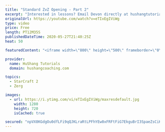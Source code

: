 ```yaml
---
title: "Standard ZvZ Opening - Part 2"
excerpt: "Interested in lessons? Email Devon directly at hushangtutorials@outlook.com ------------------------------------------------------------------------------------------------------- Want to support HuShang Tutorials directly? Patreon is a website where you can contribute a monthly donation that will help"
originalUrl: https://youtube.com/watch?v=eTIxEgIViWg
type: video
price: Free
length: PT12M35S
publishedDateTime: 2020-05-27T21:40:25Z
heat: 50

featuredContent: "<iframe width=\"800\" height=\"500\" frameborder=\"0\" src=\"https://www.youtube.com/embed/eTIxEgIViWg\" allow=\"accelerometer; autoplay; encrypted-media; gyroscope; picture-in-picture\" allowfullscreen></iframe>"

provider:
  name: HuShang Tutorials
  domain: hushangcoaching.com

topics:
  - StarCraft 2
  - Zerg

images:
  - url: https://i.ytimg.com/vi/eTIxEgIViWg/maxresdefault.jpg
    width: 1280
    height: 720
    isCached: true

secured: "npVX8KGdgOu0dfLFi9qQJKLraRtLPFhYEw0xFRFtFiG7EkguBrI3SpaeZsCiKIMj8LT5Bka6cnGJEJJWBzDyP9IOdBbS9BLTy/o9EowSkgnmBjlKt4iVWkoIUaRqrgf+fyh1tsbQXbBrZgSd/kNYIick143WE79HhWyadz5KL2PAerRX8vNUJaCrkbh278G6kSF2wVhzpoPy33TQFjprvWbnlgox4WGk+uUN8hPimcpoyzYZuCCDzlO88bsJf0YBF1wwDAjrCgjVZ/OpMaT9TVF+9KAR0BP26lL3wImRh2IlQd7dT089Z4eGkrMVfluR+P+4l9vXpGT6T5wzuURDQuvU1zjRbuQrtldthbeBQrukLnkVe9VopNJOsOUuAqENRr3MMBAZMEs8rZojua8dX0Q5TFu2RAoPHSYWwCDY78Q=;NLLJ2AeiTGy2vdyTHpChkw=="
---
```


